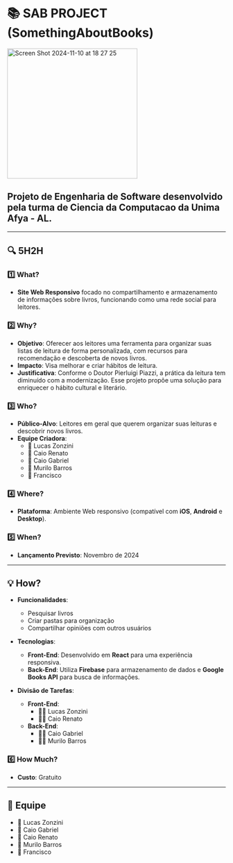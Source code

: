 # 📚 SAB PROJECT (SomethingAboutBooks)
<img width="300" alt="Screen Shot 2024-11-10 at 18 27 25" src="https://github.com/user-attachments/assets/9add98d2-1b72-49ff-838d-cd5a30e8b6f2">

## Projeto de Engenharia de Software desenvolvido pela turma de Ciencia da Computacao da Unima Afya - AL.

---

## 🔍 5H2H

### 1️⃣ What?
- **Site Web Responsivo** focado no compartilhamento e armazenamento de informações sobre livros, funcionando como uma rede social para leitores.

### 2️⃣ Why?
- **Objetivo**: Oferecer aos leitores uma ferramenta para organizar suas listas de leitura de forma personalizada, com recursos para recomendação e descoberta de novos livros.
- **Impacto**: Visa melhorar e criar hábitos de leitura.
- **Justificativa**: Conforme o Doutor Pierluigi Piazzi, a prática da leitura tem diminuído com a modernização. Esse projeto propõe uma solução para enriquecer o hábito cultural e literário.

### 3️⃣ Who?
- **Público-Alvo**: Leitores em geral que querem organizar suas leituras e descobrir novos livros.
- **Equipe Criadora**:
  - 👤 Lucas Zonzini
  - 👤 Caio Renato
  - 👤 Caio Gabriel
  - 👤 Murilo Barros
  - 👤 Francisco

### 4️⃣ Where?
- **Plataforma**: Ambiente Web responsivo (compatível com **iOS**, **Android** e **Desktop**).

### 5️⃣ When?
- **Lançamento Previsto**: Novembro de 2024

---

## 💡 How?

- **Funcionalidades**:
  - Pesquisar livros
  - Criar pastas para organização
  - Compartilhar opiniões com outros usuários

- **Tecnologias**:
  - **Front-End**: Desenvolvido em **React** para uma experiência responsiva.
  - **Back-End**: Utiliza **Firebase** para armazenamento de dados e **Google Books API** para busca de informações.

- **Divisão de Tarefas**:
  - **Front-End**:
    - 👨‍💻 Lucas Zonzini
    - 👨‍💻 Caio Renato
  - **Back-End**:
    - 👨‍💻 Caio Gabriel
    - 👨‍💻 Murilo Barros

### 6️⃣ How Much?
- **Custo**: Gratuito

---

## 👥 Equipe
- 👤 Lucas Zonzini
- 👤 Caio Gabriel
- 👤 Caio Renato
- 👤 Murilo Barros
- 👤 Francisco
